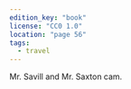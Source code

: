 ```yaml
---
edition_key: "book"
license: "CC0 1.0"
location: "page 56"
tags:
  - travel
---
```

Mr. Savill and Mr. Saxton cam.
